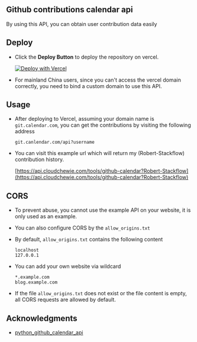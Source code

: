## Github contributions calendar api

By using this API, you can obtain user contribution data easily

## Deploy

- Click the **Deploy Button** to deploy the repository on vercel.

  [![Deploy with Vercel](https://vercel.com/button)](https://vercel.com/new/clone?repository-url=https%3A%2F%2Fgithub.com%2FRobert-Stackflow%2FGitHubCalendar-API)

- For mainland China users, since you can't access the vercel domain correctly, you need to bind a custom domain to use this API.

## Usage

- After deploying to Vercel, assuming your domain name is `git.calendar.com`, you can get the contributions by visiting the following address

  ```
  git.canlendar.com/api?username
  ```

- You can visit this example url which will return my (Robert-Stackflow) contribution history.

  [https://api.cloudchewie.com/tools/github-calendar?Robert-Stackflow](https://api.cloudchewie.com/tools/github-calendar?Robert-Stackflow)
  
## CORS

- To prevent abuse, you cannot use the example API on your website, it is only used as an example.

- You can also configure CORS by the `allow_origins.txt`

- By default, `allow_origins.txt` contains the following content

  ```
  localhost
  127.0.0.1
  ```

- You can add your own website via wildcard

  ```
  *.example.com
  blog.example.com
  ```

- If the file `allow_origins.txt` does not exist or the file content is empty, all CORS requests are allowed by default.

## Acknowledgments

- [python_github_calendar_api](https://github.com/Zfour/python_github_calendar_api)
